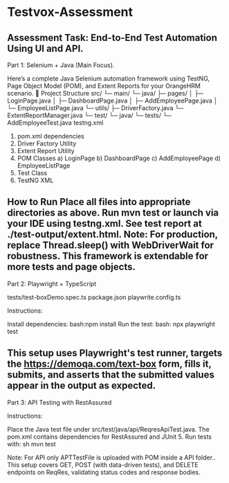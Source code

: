 # Testvox-Assessment
Assessment Task: End-to-End Test Automation Using UI and API.
--------------------------------------------------------------------------------------
Part 1: Selenium + Java (Main Focus).

Here’s a complete Java Selenium automation framework using TestNG, Page Object Model (POM), and Extent Reports for your OrangeHRM scenario.
📁 Project Structure
src/
 └─ main/
     └─ java/
         ├─ pages/
         │    ├─ LoginPage.java
         │    ├─ DashboardPage.java
         │    ├─ AddEmployeePage.java
         │    └─ EmployeeListPage.java
         └─ utils/
              ├─ DriverFactory.java
              └─ ExtentReportManager.java
 └─ test/
     └─ java/
         └─ tests/
             └─ AddEmployeeTest.java
testng.xml

1. pom.xml dependencies
2. Driver Factory Utility
3. Extent Report Utility
4. POM Classes
a) LoginPage
b) DashboardPage
c) AddEmployeePage
d) EmployeeListPage
5. Test Class
6. TestNG XML

How to Run
Place all files into appropriate directories as above.
Run mvn test or launch via your IDE using testng.xml.
See test report at ./test-output/extent.html.
Note:
For production, replace Thread.sleep() with WebDriverWait for robustness.
This framework is extendable for more tests and page objects.
---------------------------------------------------------------------------------------------------------------------------------------------------

Part 2: Playwright + TypeScript

tests/test-boxDemo.spec.ts
package.json
playwrite.config.ts

Instructions:

Install dependencies:
      bash:npm install
Run the test:
     bash: npx playwright test
     
This setup uses Playwright's test runner, targets the https://demoqa.com/text-box form, fills it, submits, and asserts that the submitted values appear in the output as expected.
----------------------------------------------------------------------------------------------------------------------------------------------------
Part 3: API Testing with RestAssured

Instructions:

Place the Java test file under src/test/java/api/ReqresApiTest.java.
The pom.xml contains dependencies for RestAssured and JUnit 5.
Run tests with:
  sh   mvn test

 Note: For API only APTTestFile is uploaded with POM inside a API folder.. 
This setup covers GET, POST (with data-driven tests), and DELETE endpoints on ReqRes, validating status codes and response bodies.
